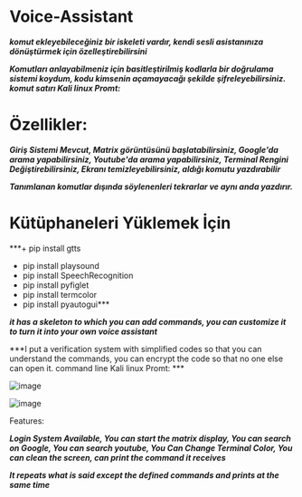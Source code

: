 # Voice-Assistant

***komut ekleyebileceğiniz bir iskeleti vardır,
kendi sesli asistanınıza dönüştürmek için özelleştirebilirsini***

***Komutları anlayabilmeniz için basitleştirilmiş kodlarla bir doğrulama sistemi koydum,
kodu kimsenin açamayacağı şekilde şifreleyebilirsiniz.
komut satırı Kali linux Promt:***

# Özellikler:

***Giriş Sistemi Mevcut,
Matrix görüntüsünü başlatabilirsiniz,
Google'da arama yapabilirsiniz,
Youtube'da arama yapabilirsiniz,
Terminal Rengini Değiştirebilirsiniz,
Ekranı temizleyebilirsiniz,
aldığı komutu yazdırabilir***

***Tanımlanan komutlar dışında söylenenleri tekrarlar ve aynı anda yazdırır.***

# Kütüphaneleri Yüklemek İçin
***+ pip install gtts
+ pip install playsound
+ pip install SpeechRecognition
+ pip install pyfiglet
+ pip install termcolor
+ pip install pyautogui***



***it has a skeleton to which you can add commands, 
you can customize it to turn it into your own voice assistant***

***I put a verification system with simplified codes so that you can understand the commands, 
you can encrypt the code so that no one else can open it.
command line Kali linux Promt: ***

![image](https://user-images.githubusercontent.com/127852144/225276011-2e1e7d95-0e19-4a5a-bc4c-e04de4f2e335.png)

![image](https://user-images.githubusercontent.com/127852144/225277458-fda9a5e8-7072-4741-a67b-6b038596b7dd.png)

Features:

***Login System Available,
You can start the matrix display,
You can search on Google,
You can search youtube,
You Can Change Terminal Color,
You can clean the screen,
can print the command it receives***

***It repeats what is said except the defined commands and prints at the same time***
